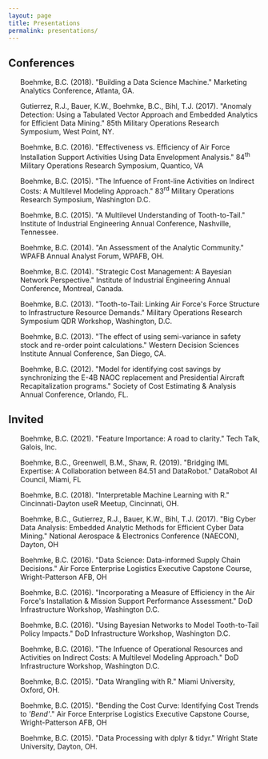 ```yaml
---
layout: page
title: Presentations
permalink: presentations/
---
```



<h2>Conferences</h2>
<ul>
<p>
Boehmke, B.C. (2018). "Building a Data Science Machine." Marketing Analytics Conference, Atlanta, GA.
</p>
<p>
Gutierrez, R.J., Bauer, K.W., Boehmke, B.C., Bihl, T.J. (2017). "Anomaly Detection: Using a Tabulated Vector Approach and Embedded Analytics for Efficient Data Mining." 85th Military Operations Research Symposium, West Point, NY. &nbsp; <a href="https://www.dropbox.com/s/9hfsztt89rnfe04/Gutierrez%20MORS%20Slides%20-%20VBA%20%281%29.PPTM?dl=1" style="color:black;"><i class="fa fa-external-link-square" aria-hidden="true" style="font-size:1em"></i></a>
</p>
<p>
Boehmke, B.C. (2016). "Effectiveness vs. Efficiency of Air Force Installation Support Activities Using Data Envelopment Analysis." 84<sup>th</sup> Military Operations Research Symposium, Quantico, VA &nbsp; <a href="https://www.dropbox.com/s/3dlwmgvxmxe1ndg/Workshop_Presentation.pdf?dl=0" style="color:black;"><i class="fa fa-external-link-square" aria-hidden="true" style="font-size:1em"></i></a>
</p>
<p>
Boehmke, B.C. (2015). "The Infuence of Front-line Activities on Indirect Costs: A Multilevel Modeling Approach." 83<sup>rd</sup> Military Operations Research Symposium, Washington D.C. &nbsp; <a href="https://www.dropbox.com/s/mkz8yn3qlni12ht/MORS_Presentation.pdf?dl=0" style="color:black;"><i class="fa fa-external-link-square" aria-hidden="true" style="font-size:1em"></i></a>
</p>
<p>
Boehmke, B.C. (2015). "A Multilevel Understanding of Tooth-to-Tail." Institute of Industrial Engineering Annual Conference, Nashville, Tennessee. &nbsp; <a href="https://www.dropbox.com/s/l7h76n61cobudf0/Multilevel.pdf?dl=0" style="color:black;"><i class="fa fa-external-link-square" aria-hidden="true" style="font-size:1em"></i></a>
</p>
<p>
Boehmke, B.C. (2014). "An Assessment of the Analytic Community." WPAFB Annual Analyst Forum, WPAFB, OH.
</p>
<p>
Boehmke, B.C. (2014). "Strategic Cost Management: A Bayesian Network Perspective." Institute of Industrial Engineering Annual Conference, Montreal, Canada.
</p>
<p>
Boehmke, B.C. (2013). "Tooth-to-Tail: Linking Air Force's Force Structure to Infrastructure Resource Demands." Military Operations Research Symposium QDR Workshop, Washington, D.C.
</p>
<p>
Boehmke, B.C. (2013). "The effect of using semi-variance in safety stock and re-order point calculations." Western Decision Sciences Institute Annual Conference, San Diego, CA.
</p>
<p>
Boehmke, B.C. (2012). "Model for identifying cost savings by synchronizing the E-4B NAOC replacement and Presidential Aircraft Recapitalization programs." Society of Cost Estimating & Analysis Annual Conference, Orlando, FL.
</p>
</ul>

<h2>Invited</h2>
<ul>
 <p>
Boehmke, B.C. (2021). "Feature Importance: A road to clarity." Tech Talk, Galois, Inc. &nbsp; <a href="https://bradleyboehmke.github.io/galois-talk/#1" style="color:black;"><i class="fa fa-external-link-square" aria-hidden="true" style="font-size:1em"></i></a>
</p>
 <p>
Boehmke, B.C., Greenwell, B.M., Shaw, R. (2019). "Bridging IML Expertise: A Collaboration between 84.51 and DataRobot." DataRobot AI Council, Miami, FL 
</p>
<p>
Boehmke, B.C. (2018). "Interpretable Machine Learning with R." Cincinnati-Dayton useR Meetup, Cincinnati, OH. &nbsp; <a href="https://github.com/bradleyboehmke/CinDay-RUG-IML-2018" style="color:black;"><i class="fa fa-external-link-square" aria-hidden="true" style="font-size:1em"></i></a> 
</p>
<p>
Boehmke, B.C., Gutierrez, R.J., Bauer, K.W., Bihl, T.J. (2017). "Big Cyber Data Analysis: Embedded Analytic Methods for Efficient Cyber Data Mining." National Aerospace & Electronics Conference (NAECON), Dayton, OH 
</p>
<p>
Boehmke, B.C. (2016). "Data Science: Data-informed Supply Chain Decisions." Air Force Enterprise Logistics Executive Capstone Course, Wright-Patterson AFB, OH &nbsp; <a href="https://github.com/bradleyboehmke/AFIT-Executive-Capstone-2016-Presentation" style="color:black;"><i class="fa fa-external-link-square" aria-hidden="true" style="font-size:1em"></i></a>
</p>
<p>
Boehmke, B.C. (2016). "Incorporating a Measure of Efficiency in the Air Force's Installation & Mission Support Performance Assessment." DoD Infrastructure Workshop, Washington D.C. &nbsp; <a href="https://www.researchgate.net/publication/293683620_Effectiveness_vs_Efficiency_Measuring_US_Air_Force_Installation_Support_Activities_via_Data_Envelopment_Analysis" style="color:black;"><i class="fa fa-external-link-square" aria-hidden="true" style="font-size:1em"></i></a>
</p>
<p>
Boehmke, B.C. (2016). "Using Bayesian Networks to Model Tooth-to-Tail Policy Impacts." DoD Infrastructure Workshop, Washington D.C. &nbsp; <a href="https://www.researchgate.net/publication/301293479_Bayesian_network_Presentation" style="color:black;"><i class="fa fa-external-link-square" aria-hidden="true" style="font-size:1em"></i></a>
</p>
<p>
Boehmke, B.C. (2016). "The Infuence of Operational Resources and Activities on Indirect Costs: A Multilevel Modeling Approach." DoD Infrastructure Workshop, Washington D.C. &nbsp; <a href="https://www.researchgate.net/publication/295678024_The_influence_of_operational_resources_and_activities_on_indirect_personnel_costs_A_multilevel_modeling_approach#share" style="color:black;"><i class="fa fa-external-link-square" aria-hidden="true" style="font-size:1em"></i></a>
</p>
<p>
Boehmke, B.C. (2015). "Data Wrangling with R." Miami University, Oxford, OH. &nbsp; <a href="http://bradleyboehmke.github.io//2015/10/data-wrangling-presentation.html" style="color:black;"><i class="fa fa-external-link-square" aria-hidden="true" style="font-size:1em"></i></a>
</p>
<p>
Boehmke, B.C. (2015). "Bending the Cost Curve: Identifying Cost Trends to <em>'Bend'</em>." Air Force Enterprise Logistics Executive Capstone Course, Wright-Patterson AFB, OH &nbsp; <a href="https://www.dropbox.com/s/hy5pbwxoff4pyse/BTCC.pdf?dl=0" style="color:black;"><i class="fa fa-external-link-square" aria-hidden="true" style="font-size:1em"></i></a>
</p>
<p>
Boehmke, B.C. (2015). "Data Processing with dplyr & tidyr." Wright State University, Dayton, OH. &nbsp; <a href="http://bradleyboehmke.github.io//2015/09/data-processing-with-dplyr-tidyr.html" style="color:black;"><i class="fa fa-external-link-square" aria-hidden="true" style="font-size:1em"></i></a>
</p>
</ul>
